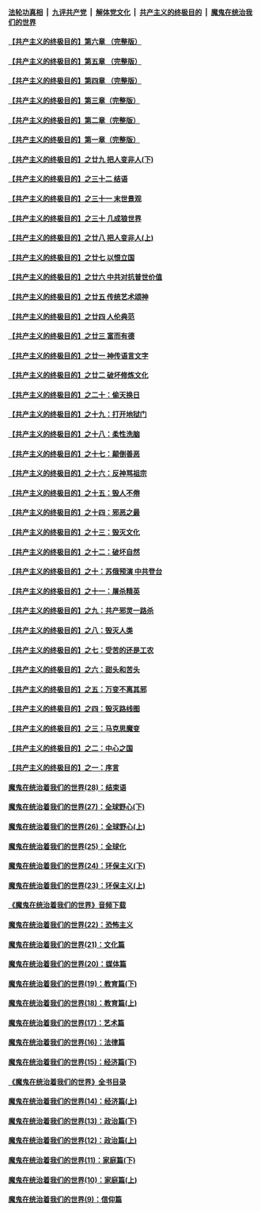 ####  [法轮功真相](../../../../basic/blob/master/README.md?t=04180630) &nbsp;|&nbsp; [九评共产党](../../../../9ping.md/blob/master/README.md?t=04180630) &nbsp;|&nbsp; [解体党文化](../../../../jtdwh.md/blob/master/README.md?t=04180630)  &nbsp;|&nbsp; [共产主义的终极目的](../../../../gczydzjmd.md/blob/master/README.md?t=04180630) &nbsp;|&nbsp; [魔鬼在统治我们的世界](../../../../mgztzwmdsj.md/blob/master/README.md?t=04180630) 

#### [【共产主义的终极目的】第六章 （完整版）](../pages/nsc422/n11428913.md?t=04180630) 

#### [【共产主义的终极目的】第五章 （完整版）](../pages/nsc422/n11428912.md?t=04180630) 

#### [【共产主义的终极目的】第四章 （完整版）](../pages/nsc422/n11428907.md?t=04180630) 

#### [【共产主义的终极目的】第三章（完整版）](../pages/nsc422/n11428848.md?t=04180630) 

#### [【共产主义的终极目的】第二章（完整版）](../pages/nsc422/n11428831.md?t=04180630) 

#### [【共产主义的终极目的】第一章（完整版）](../pages/nsc422/n11417651.md?t=04180630) 

#### [【共产主义的终极目的】之廿九 把人变非人(下)](../pages/nsc422/n11344140.md?t=04180630) 

#### [【共产主义的终极目的】之三十二 结语](../pages/nsc422/n11360535.md?t=04180630) 

#### [【共产主义的终极目的】之三十一 末世景观](../pages/nsc422/n11351129.md?t=04180630) 

#### [【共产主义的终极目的】之三十 几成狼世界](../pages/nsc422/n11348280.md?t=04180630) 

#### [【共产主义的终极目的】之廿八 把人变非人(上)](../pages/nsc422/n11340492.md?t=04180630) 

#### [【共产主义的终极目的】之廿七 以恨立国](../pages/nsc422/n11336944.md?t=04180630) 

#### [【共产主义的终极目的】之廿六 中共对抗普世价值](../pages/nsc422/n11324785.md?t=04180630) 

#### [【共产主义的终极目的】之廿五 传统艺术颂神](../pages/nsc422/n11296396.md?t=04180630) 

#### [【共产主义的终极目的】之廿四 人伦典范](../pages/nsc422/n11296397.md?t=04180630) 

#### [【共产主义的终极目的】之廿三 富而有德](../pages/nsc422/n11283598.md?t=04180630) 

#### [【共产主义的终极目的】之廿一 神传语言文字](../pages/nsc422/n11263265.md?t=04180630) 

#### [【共产主义的终极目的】之廿二 破坏修炼文化](../pages/nsc422/n11245728.md?t=04180630) 

#### [【共产主义的终极目的】之二十：偷天换日](../pages/nsc422/n11238846.md?t=04180630) 

#### [【共产主义的终极目的】之十九：打开地狱门](../pages/nsc422/n11206376.md?t=04180630) 

#### [【共产主义的终极目的】之十八：柔性洗脑](../pages/nsc422/n11199994.md?t=04180630) 

#### [【共产主义的终极目的】之十七：颠倒善恶](../pages/nsc422/n11179782.md?t=04180630) 

#### [【共产主义的终极目的】之十六：反神骂祖宗](../pages/nsc422/n11166798.md?t=04180630) 

#### [【共产主义的终极目的】之十五：毁人不倦](../pages/nsc422/n11166792.md?t=04180630) 

#### [【共产主义的终极目的】之十四：邪恶之最](../pages/nsc422/n11150249.md?t=04180630) 

#### [【共产主义的终极目的】之十三：毁灭文化](../pages/nsc422/n11135227.md?t=04180630) 

#### [【共产主义的终极目的】之十二：破坏自然](../pages/nsc422/n11135214.md?t=04180630) 

#### [【共产主义的终极目的】之十：苏俄预演 中共登台](../pages/nsc422/n11118424.md?t=04180630) 

#### [【共产主义的终极目的】之十一：屠杀精英](../pages/nsc422/n11118442.md?t=04180630) 

#### [【共产主义的终极目的】之九：共产邪灵一路杀](../pages/nsc422/n11114139.md?t=04180630) 

#### [【共产主义的终极目的】之八：毁灭人类](../pages/nsc422/n11108503.md?t=04180630) 

#### [【共产主义的终极目的】之七：受苦的还是工农](../pages/nsc422/n11101809.md?t=04180630) 

#### [【共产主义的终极目的】之六：甜头和苦头](../pages/nsc422/n11096971.md?t=04180630) 

#### [【共产主义的终极目的】之五：万变不离其邪](../pages/nsc422/n11091285.md?t=04180630) 

#### [【共产主义的终极目的】之四：毁灭路线图](../pages/nsc422/n11086284.md?t=04180630) 

#### [【共产主义的终极目的】之三：马克思魔变](../pages/nsc422/n11061941.md?t=04180630) 

#### [【共产主义的终极目的】之二：中心之国](../pages/nsc422/n11047728.md?t=04180630) 

#### [【共产主义的终极目的】之一：序言](../pages/nsc422/n11086077.md?t=04180630) 

#### [魔鬼在统治着我们的世界(28)：结束语](../pages/nsc422/n10936246.md?t=04180630) 

#### [魔鬼在统治着我们的世界(27)：全球野心(下)](../pages/nsc422/n10928319.md?t=04180630) 

#### [魔鬼在统治着我们的世界(26)：全球野心(上)](../pages/nsc422/n10900318.md?t=04180630) 

#### [魔鬼在统治着我们的世界(25)：全球化](../pages/nsc422/n10788205.md?t=04180630) 

#### [魔鬼在统治着我们的世界(24)：环保主义(下)](../pages/nsc422/n10695307.md?t=04180630) 

#### [魔鬼在统治着我们的世界(23)：环保主义(上)](../pages/nsc422/n10688613.md?t=04180630) 

#### [《魔鬼在统治着我们的世界》音频下载](../pages/nsc422/n10635553.md?t=04180630) 

#### [魔鬼在统治着我们的世界(22)：恐怖主义](../pages/nsc422/n10614727.md?t=04180630) 

#### [魔鬼在统治着我们的世界(21)：文化篇](../pages/nsc422/n10597706.md?t=04180630) 

#### [魔鬼在统治着我们的世界(20)：媒体篇](../pages/nsc422/n10586579.md?t=04180630) 

#### [魔鬼在统治着我们的世界(19)：教育篇(下)](../pages/nsc422/n10564808.md?t=04180630) 

#### [魔鬼在统治着我们的世界(18)：教育篇(上)](../pages/nsc422/n10526970.md?t=04180630) 

#### [魔鬼在统治着我们的世界(17)：艺术篇](../pages/nsc422/n10499093.md?t=04180630) 

#### [魔鬼在统治着我们的世界(16)：法律篇](../pages/nsc422/n10485969.md?t=04180630) 

#### [魔鬼在统治着我们的世界(15)：经济篇(下)](../pages/nsc422/n10469975.md?t=04180630) 

#### [《魔鬼在统治着我们的世界》全书目录](../pages/nsc422/n10464261.md?t=04180630) 

#### [魔鬼在统治着我们的世界(14)：经济篇(上)](../pages/nsc422/n10457370.md?t=04180630) 

#### [魔鬼在统治着我们的世界(13)：政治篇(下)](../pages/nsc422/n10448270.md?t=04180630) 

#### [魔鬼在统治着我们的世界(12)：政治篇(上)](../pages/nsc422/n10444576.md?t=04180630) 

#### [魔鬼在统治着我们的世界(11)：家庭篇(下)](../pages/nsc422/n10440961.md?t=04180630) 

#### [魔鬼在统治着我们的世界(10)：家庭篇(上)](../pages/nsc422/n10435448.md?t=04180630) 

#### [魔鬼在统治着我们的世界(9)：信仰篇](../pages/nsc422/n10432159.md?t=04180630) 

